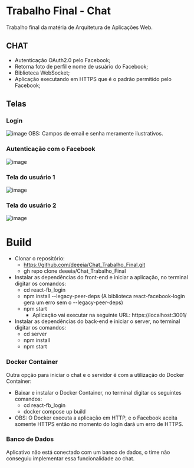 # Trabalho Final - Chat
Trabalho final da matéria de Arquitetura de Aplicações Web.

## CHAT
* Autenticação OAuth2.0 pelo Facebook;
* Retorna foto de perfil e nome de usuário do Facebook;
* Biblioteca WebSocket;
* Aplicação executando em HTTPS que é o padrão permitido pelo Facebook;
## Telas
### Login
![image](https://user-images.githubusercontent.com/67376732/175220271-5f09fb27-8bd8-47ac-93af-4fcb3d06703f.png)
OBS: Campos de email e senha meramente ilustrativos.
### Autenticação com o Facebook
![image](https://user-images.githubusercontent.com/67376732/175220552-c5ac40c8-1d74-43a9-9f36-630d6ed06eb9.png)
### Tela do usuário 1
![image](https://user-images.githubusercontent.com/67376732/175220937-7425aa05-ce40-446c-8236-a85bd83fddc6.png)
### Tela do usuário 2
![image](https://user-images.githubusercontent.com/67376732/175220976-b3054bcd-f750-443f-b05d-bb0677f78a3e.png)


# Build
* Clonar o repositório:
  * https://github.com/deeeia/Chat_Trabalho_Final.git
  * gh repo clone deeeia/Chat_Trabalho_Final
* Instalar as dependências do front-end e iniciar a aplicação, no terminal digitar os comandos:
  * cd react-fb_login
  * npm install --legacy-peer-deps (A biblioteca react-facebook-login gera um erro sem o --legacy-peer-deps)
  * npm start
    * Aplicação vai executar na seguinte URL: https://localhost:3001/
* Instalar as dependências do back-end e iniciar o server, no terminal digitar os comandos:
  * cd server 
  * npm install
  * npm start
### Docker Container
Outra opção para iniciar o chat e o servidor é com a utilização do Docker Container:
* Baixar e instalar o Docker Container, no terminal digitar os seguintes comandos:
  * cd react-fb_login
  * docker compose up build
* OBS: O Docker executa a aplicação em HTTP, e o Facebook aceita somente HTTPS então no momento do login dará um erro de HTTPS. 
### Banco de Dados
Aplicativo não está conectado com um banco de dados, o time não conseguiu implementar essa funcionalidade ao chat.
